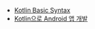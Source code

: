 - [Kotlin Basic Syntax](https://kotlinlang.org/docs/reference/basic-syntax.html)
- [Kotlin으로 Android 앱 개발](https://developer.android.com/kotlin?hl=ko)